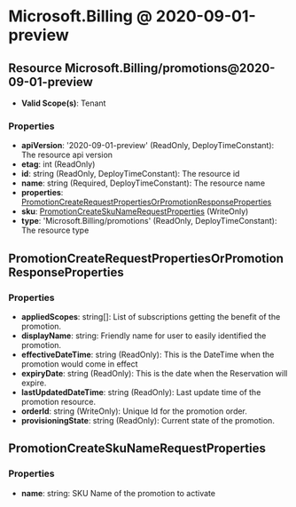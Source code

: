 # Microsoft.Billing @ 2020-09-01-preview

## Resource Microsoft.Billing/promotions@2020-09-01-preview
* **Valid Scope(s)**: Tenant
### Properties
* **apiVersion**: '2020-09-01-preview' (ReadOnly, DeployTimeConstant): The resource api version
* **etag**: int (ReadOnly)
* **id**: string (ReadOnly, DeployTimeConstant): The resource id
* **name**: string (Required, DeployTimeConstant): The resource name
* **properties**: [PromotionCreateRequestPropertiesOrPromotionResponseProperties](#promotioncreaterequestpropertiesorpromotionresponseproperties)
* **sku**: [PromotionCreateSkuNameRequestProperties](#promotioncreateskunamerequestproperties) (WriteOnly)
* **type**: 'Microsoft.Billing/promotions' (ReadOnly, DeployTimeConstant): The resource type

## PromotionCreateRequestPropertiesOrPromotionResponseProperties
### Properties
* **appliedScopes**: string[]: List of subscriptions getting the benefit of the promotion.
* **displayName**: string: Friendly name for user to easily identified the promotion.
* **effectiveDateTime**: string (ReadOnly): This is the DateTime when the promotion would come in effect
* **expiryDate**: string (ReadOnly): This is the date when the Reservation will expire.
* **lastUpdatedDateTime**: string (ReadOnly): Last update time of the promotion resource.
* **orderId**: string (WriteOnly): Unique Id for the promotion order.
* **provisioningState**: string (ReadOnly): Current state of the promotion.

## PromotionCreateSkuNameRequestProperties
### Properties
* **name**: string: SKU Name of the promotion to activate

